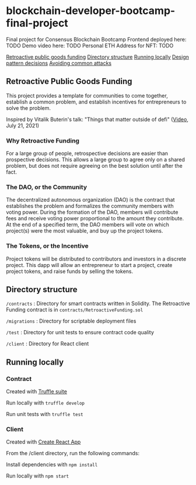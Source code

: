# blockchain-developer-bootcamp-final-project

Final project for Consensus Blockchain Bootcamp
Frontend deployed here: TODO
Demo video here: TODO
Personal ETH Address for NFT: TODO

[Retroactive public goods funding](#retroactive-public-goods-funding)
[Directory structure](#directory-structure)
[Running locally](#running-locally)
[Design pattern decisions](./design_pattern_decisions.md)
[Avoiding common attacks](./avoiding_common_attacks.md)

## Retroactive Public Goods Funding

This project provides a template for communities to come together, establish a common problem, and establish incentives for entrepreneurs to solve the problem.

Inspired by Vitalik Buterin's talk: "Things that matter outside of defi" ([Video](https://www.youtube.com/watch?v=oLsb7clrXMQ&t=308s), July 21, 2021)

### Why Retroactive Funding

For a large group of people, retrospective decisions are easier than prospective decisions. This allows a large group to agree only on a shared problem, but does not require agreeing on the best solution until after the fact.

### The DAO, or the Community

The decentralized autonomous organization (DAO) is the contract that establishes the problem and formalizes the community members with voting power. During the formation of the DAO, members will contribute fees and receive voting power proportional to the amount they contribute. At the end of a specified term, the DAO members will vote on which project(s) were the most valuable, and buy up the project tokens.

### The Tokens, or the Incentive

Project tokens will be distributed to contributors and investors in a discrete project. This dapp will allow an entrepreneur to start a project, create project tokens, and raise funds by selling the tokens.

## Directory structure

`/contracts` : Directory for smart contracts written in Solidity. The Retroactive Funding contract is in `contracts/RetroactiveFunding.sol`

`/migrations` : Directory for scriptable deployment files

`/test` : Directory for unit tests to ensure contract code quality

`/client` : Directory for React client

## Running locally

### Contract

Created with [Truffle suite](https://www.trufflesuite.com/docs/truffle/overview)

Run locally with `truffle develop`

Run unit tests with `truffle test`

### Client

Created with [Create React App](https://create-react-app.dev)

From the /client directory, run the following commands:

Install dependencies with `npm install`

Run locally with `npm start`
